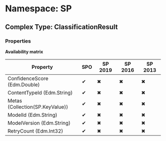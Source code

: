 # Namespace: SP

## Complex Type: ClassificationResult

### Properties

**Availability matrix**

Property | SPO | SP 2019 | SP 2016 | SP 2013
----------|-----|---------|---------|--------
ConfidenceScore (Edm.Double) | ✔ | ✖ | ✖ | ✖
ContentTypeId (Edm.String) | ✔ | ✖ | ✖ | ✖
Metas (Collection(SP.KeyValue)) | ✔ | ✖ | ✖ | ✖
ModelId (Edm.String) | ✔ | ✖ | ✖ | ✖
ModelVersion (Edm.String) | ✔ | ✖ | ✖ | ✖
RetryCount (Edm.Int32) | ✔ | ✖ | ✖ | ✖
